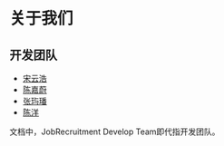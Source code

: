# 关于我们

## 开发团队

- [宋云浩](https://github.com/songyhinf)
- [陈嘉蔚](https://github.com/glimmeringlight)
- [张玙璠](https://github.com/Fannyzzzz)
- [陈洋](https://github.com/cyny666)

文档中，JobRecruitment Develop Team即代指开发团队。